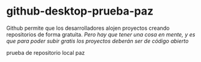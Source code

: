 # github-desktop-prueba-paz
 
 Github permite que los desarrolladores alojen proyectos creando repositorios de forma gratuita. *Pero hay que tener una cosa en mente, y es que para poder subir gratis los proyectos deberán ser de código abierto*
 

 prueba de repositorio local paz

